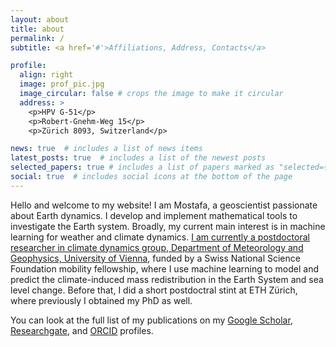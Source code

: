 ```yaml
---
layout: about
title: about
permalink: /
subtitle: <a href='#'>Affiliations, Address, Contacts</a>

profile:
  align: right
  image: prof_pic.jpg
  image_circular: false # crops the image to make it circular
  address: >
    <p>HPV G-51</p>
    <p>Robert-Gnehm-Weg 15</p>
    <p>Zürich 8093, Switzerland</p>

news: true  # includes a list of news items
latest_posts: true  # includes a list of the newest posts
selected_papers: true # includes a list of papers marked as "selected={true}"
social: true  # includes social icons at the bottom of the page
---
```


Hello and welcome to my website! I am Mostafa, a geoscientist passionate about Earth dynamics. I develop and implement mathematical tools to investigate the Earth system. Broadly, my current main interest is in machine learning for weather and climate dynamics. [I am currently a postdoctoral researcher in climate dynamics group, Department of Meteorology and Geophysics, University of Vienna](https://klimadynamik.univie.ac.at/?page_id=251), funded by a Swiss National Science Foundation mobility fellowship, where I use machine learning to model and predict the climate-induced mass redistribution in the Earth System and sea level change. Before that, I did a short postdoctral stint at ETH Zürich, where previously I obtained my PhD as well. 

You can look at the full list of my publications on my [Google Scholar](https://scholar.google.com/citations?user=qCI0O08AAAAJ&hl=en), [Researchgate](https://www.researchgate.net/profile/Mostafa-Kiani-Shahvandi), and [ORCID](https://orcid.org/0000-0001-5705-7014) profiles.
